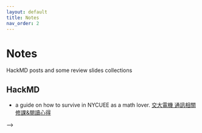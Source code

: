 ```yaml
---
layout: default
title: Notes
nav_order: 2
---
```


# Notes

HackMD posts and some review slides collections

## HackMD 

<!-- <!-- - **Soft decoding (KV) quick notes** — <https://hackmd.io/@<your-hackmd-handle>/<note-id-1>> -->

- a guide on how to survive in NYCUEE as a math lover.
[交大電機 通訊相關修課&閱讀心得](https://hackmd.io/@0AWViLr6SSWodlCobMzBUA/SkaRYbESxx)
<!-- - **Detection & Estimation cheatsheet** — <https://hackmd.io/@<your-hackmd-handle>/<note-id-3>> --> -->

<!-- > Tip: keep titles stable in HackMD; they auto-update nicely here. -->

<!-- ## Local posts (optional)

- [Example local note](./posts/example-local-note) -->